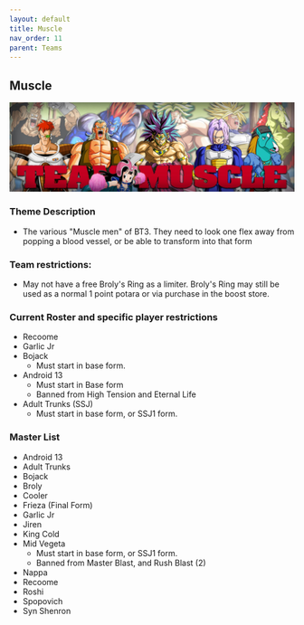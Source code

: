```yaml
---
layout: default
title: Muscle
nav_order: 11
parent: Teams
---
```

## Muscle
![](../images/muscle.jpg)

### Theme Description
- The various "Muscle men" of BT3. They need to look one flex away from popping a blood vessel, or be able to transform into that form

### Team restrictions:
  - May not have a free Broly's Ring as a limiter. Broly's Ring may still be used as a normal 1 point potara or via purchase in the boost store.

### Current Roster and specific player restrictions

- Recoome
- Garlic Jr
- Bojack
  - Must start in base form. 
- Android 13
  - Must start in Base form
  - Banned from High Tension and Eternal Life
- Adult Trunks (SSJ)
  - Must start in base form, or SSJ1 form. 
  
### Master List
- Android 13
- Adult Trunks
- Bojack
- Broly
- Cooler
- Frieza (Final Form)
- Garlic Jr
- Jiren
- King Cold
- Mid Vegeta
  - Must start in base form, or SSJ1 form.
  - Banned from Master Blast, and Rush Blast (2)
- Nappa
- Recoome
- Roshi
- Spopovich
- Syn Shenron

